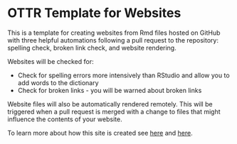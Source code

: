 # OTTR Template for Websites

This is a template for creating websites from Rmd files hosted on GitHub with three helpful automations following a pull request to the repository: spelling check, broken link check, and website rendering.

Websites will be checked for:

- Check for spelling errors more intensively than RStudio and allow you to add words to the dictionary
- Check for broken links - you will be warned about broken links

Website files will also be automatically rendered remotely. This will be triggered when a pull request is merged with a change to files that might influence the contents of your website.

To learn more about how this site is created see [here](https://bookdown.org/yihui/rmarkdown/rmarkdown-site.html) and [here](https://garrettgman.github.io/rmarkdown/rmarkdown_websites.html).
